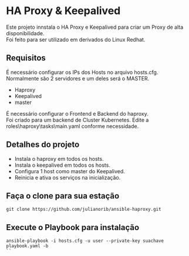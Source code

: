 # HA Proxy & Keepalived

Este projeto innstala o HA Proxy e Keepalived para criar um Proxy de alta disponibilidade.\
Foi feito para ser utilizado em derivados do Linux Redhat.

## Requisitos 

É necessário configurar os IPs dos Hosts no arquivo hosts.cfg.\
Normalmente são 2 servidores e um deles será o MASTER.

- Haproxy 
- Keepalived 
- master 

É necessário configurar o Frontend e Backend do haproxy.\
Foi criado para um backend de Cluster Kubernetes.
Edite a roles\haproxy\tasks\main.yaml conforme necessidade.


## Detalhes do projeto

- Instala o haproxy em todos os hosts.
- Instala o keepalived em todos os hosts.
- Configura 1 host como master do Keepalived.
- Reinicia e ativa os serviços na inicialização.


## Faça o clone para sua estação
```
git clone https://github.com/julianorib/ansible-haproxy.git
```

## Execute o Playbook para instalação

```
ansible-playbook -i hosts.cfg -u user --private-key suachave playbook.yaml -b
``

